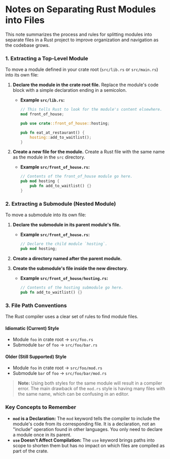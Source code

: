 # Notes on Separating Rust Modules into Files

This note summarizes the process and rules for splitting modules into separate files in a Rust project to improve organization and navigation as the codebase grows.

### 1\. Extracting a Top-Level Module

To move a module defined in your crate root (`src/lib.rs` or `src/main.rs`) into its own file:

1.  **Declare the module in the crate root file.** Replace the module's code block with a simple declaration ending in a semicolon.

      * **Example `src/lib.rs`:**
        ```rust
        // This tells Rust to look for the module's content elsewhere.
        mod front_of_house;

        pub use crate::front_of_house::hosting;

        pub fn eat_at_restaurant() {
            hosting::add_to_waitlist();
        }
        ```

2.  **Create a new file for the module.** Create a Rust file with the same name as the module in the `src` directory.

      * **Example `src/front_of_house.rs`:**
        ```rust
        // Contents of the front_of_house module go here.
        pub mod hosting {
            pub fn add_to_waitlist() {}
        }
        ```

### 2\. Extracting a Submodule (Nested Module)

To move a submodule into its own file:

1.  **Declare the submodule in its parent module's file.**

      * **Example `src/front_of_house.rs`:**
        ```rust
        // Declare the child module `hosting`.
        pub mod hosting;
        ```

2.  **Create a directory named after the parent module.**

3.  **Create the submodule's file inside the new directory.**

      * **Example `src/front_of_house/hosting.rs`:**
        ```rust
        // Contents of the hosting submodule go here.
        pub fn add_to_waitlist() {}
        ```

### 3\. File Path Conventions

The Rust compiler uses a clear set of rules to find module files.

#### Idiomatic (Current) Style

  * Module `foo` in crate root -\> `src/foo.rs`
  * Submodule `bar` of `foo` -\> `src/foo/bar.rs`

#### Older (Still Supported) Style

  * Module `foo` in crate root -\> `src/foo/mod.rs`
  * Submodule `bar` of `foo` -\> `src/foo/bar/mod.rs`

> **Note:** Using both styles for the same module will result in a compiler error. The main drawback of the `mod.rs` style is having many files with the same name, which can be confusing in an editor.

### Key Concepts to Remember

  * **`mod` is a Declaration:** The `mod` keyword tells the compiler to include the module's code from its corresponding file. It is a declaration, not an "include" operation found in other languages. You only need to declare a module once in its parent.
  * **`use` Doesn't Affect Compilation:** The `use` keyword brings paths into scope to shorten them but has no impact on which files are compiled as part of the crate.